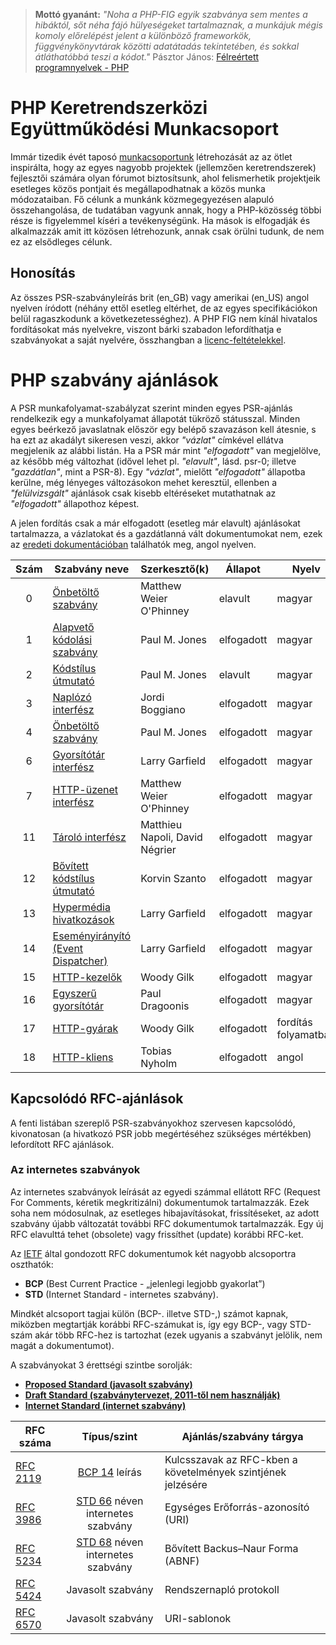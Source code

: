 > **Mottó gyanánt:** *"Noha a PHP-FIG egyik szabványa sem mentes a hibáktól, sőt néha fájó hülyeségeket tartalmaznak, a munkájuk mégis komoly előrelépést jelent a különböző frameworkök, függvénykönyvtárak közötti adatátadás tekintetében, és sokkal átláthatóbbá teszi a kódot."* Pásztor János: [Félreértett programnyelvek - PHP](https://www.refaktor.hu/felreertett-programnyelvek-php/)


PHP Keretrendszerközi Együttműködési Munkacsoport
================================================

Immár tizedik évét taposó [munkacsoportunk](personnel.md) létrehozását az az ötlet inspirálta, hogy az egyes nagyobb projektek (jellemzően keretrendszerek) fejlesztői számára olyan fórumot biztosítsunk, ahol felismerhetik projektjeik esetleges közös pontjait és megállapodhatnak a közös munka módozataiban. Fő célunk a munkánk közmegegyezésen alapuló összehangolása, de tudatában vagyunk annak, hogy a PHP-közösség többi része is figyelemmel kíséri a tevékenységünk. Ha mások is elfogadják és alkalmazzák amit itt közösen létrehozunk, annak csak örülni tudunk, de nem ez az elsődleges célunk.

Honosítás
---------

Az összes PSR-szabványleírás brit (en_GB) vagy amerikai (en_US) angol nyelven íródott (néhány ettől esetleg eltérhet, de az egyes specifikációkon belül ragaszkodunk a következetességhez). A PHP FIG nem kínál hivatalos fordításokat más nyelvekre, viszont bárki szabadon lefordíthatja e szabványokat a saját nyelvére, összhangban a [licenc-feltételekkel](LICENSE.md).


# PHP szabvány ajánlások

A PSR munkafolyamat-szabályzat szerint minden egyes PSR-ajánlás rendelkezik egy a munkafolyamat állapotát tükröző státusszal. Minden egyes beérkező javaslatnak először egy belépő szavazáson kell átesnie, s ha ezt az akadályt sikeresen veszi, akkor *"vázlat"* címkével ellátva megjelenik az alábbi listán. Ha a PSR már mint  *"elfogadott"* van megjelölve, az később még változhat (idővel lehet pl. *"elavult"*, lásd. psr-0; illetve *"gazdátlan"*, mint a PSR-8). Egy *"vázlat"*, mielőtt *"elfogadott"* állapotba kerülne, még lényeges változásokon mehet keresztül, ellenben a *"felülvizsgált"* ajánlások csak kisebb eltéréseket mutathatnak az *"elfogadott"* állapothoz képest.

A jelen fordítás csak a már elfogadott (esetleg már elavult) ajánlásokat tartalmazza, a vázlatokat és a gazdátlanná vált dokumentumokat nem, ezek az [eredeti dokumentációban](https://github.com/php-fig/fig-standards) találhatók meg, angol nyelven.


| Szám | Szabvány neve                       | Szerkesztő(k)                  | Állapot      | Nyelv  |
|:---:|--------------------------------------|--------------------------------|--------------|--------|
| 0   | [Önbetöltő szabvány][psr0]           | Matthew Weier O'Phinney        | elavult      | magyar |
| 1   | [Alapvető kódolási szabvány][psr1]   | Paul M. Jones                  | elfogadott   | magyar |
| 2   | [Kódstílus útmutató][psr2]           | Paul M. Jones                  | elavult      | magyar |
| 3   | [Naplózó interfész][psr3]            | Jordi Boggiano                 | elfogadott   | magyar |
| 4   | [Önbetöltő szabvány][psr4]           | Paul M. Jones                  | elfogadott   | magyar |
| 6   | [Gyorsítótár interfész][psr6]        | Larry Garfield                 | elfogadott   | magyar |
| 7   | [HTTP-üzenet interfész][psr7]        | Matthew Weier O'Phinney        | elfogadott   | magyar |
| 11  | [Tároló interfész][psr11]            | Matthieu Napoli, David Négrier | elfogadott   | magyar |
| 12  | [Bővített kódstílus útmutató][psr12] | Korvin Szanto                  | elfogadott   | magyar |
| 13  | [Hypermédia hivatkozások][psr13]     | Larry Garfield                 | elfogadott   | magyar |
| 14  | [Eseményirányító (Event Dispatcher)][psr14] | Larry Garfield          | elfogadott   | magyar |
| 15  | [HTTP-kezelők][psr15]                | Woody Gilk                     | elfogadott   | magyar |
| 16  | [Egyszerű gyorsítótár][psr16]        | Paul Dragoonis                 | elfogadott   | magyar |
| 17  | [HTTP-gyárak][psr17]                 | Woody Gilk                     | elfogadott   | fordítás folyamatban |
| 18  | [HTTP-kliens][psr18]                 | Tobias Nyholm                  | elfogadott   | angol |


[psr0]: accepted/PSR-0.md
[psr1]: accepted/PSR-1-basic-coding-standard.md
[psr2]: accepted/PSR-2-coding-style-guide.md
[psr3]: accepted/PSR-3-logger-interface.md
[psr4]: accepted/PSR-4-autoloader.md
[psr6]: accepted/PSR-6-cache.md
[psr7]: accepted/PSR-7-http-message.md
[psr11]: accepted/PSR-11-container.md
[psr12]: accepted/PSR-12-extended-coding-style-guide.md
[psr13]: accepted/PSR-13-links.md
[psr14]: accepted/PSR-14-event-dispatcher.md
[psr15]: accepted/PSR-15-request-handlers.md
[psr16]: accepted/PSR-16-simple-cache.md
[psr17]: accepted/PSR-17-http-factory.md
[psr18]: accepted/PSR-18-http-client.md


## Kapcsolódó RFC-ajánlások

A fenti listában szereplő PSR-szabványokhoz szervesen kapcsolódó, kivonatosan
(a hivatkozó PSR jobb megértéséhez szükséges mértékben) lefordított RFC ajánlások.

### Az internetes szabványok

Az internetes szabványok leírását az egyedi számmal ellátott RFC (Request For Comments,
kéretik megkritizálni) dokumentumok tartalmazzák. Ezek soha nem módosulnak, az esetleges
hibajavításokat, frissítéseket, az adott szabvány újabb változatát további RFC
dokumentumok tartalmazzák. Egy új RFC elavulttá tehet (obsolete) vagy frissíthet
(update) korábbi RFC-ket.

Az [IETF](https://hu.wikipedia.org/wiki/IETF) által gondozott RFC dokumentumok két
nagyobb alcsoportra oszthatók:
* **BCP** (Best Current Practice - „jelenlegi legjobb gyakorlat”)
* **STD** (Internet Standard - internetes szabvány).

Mindkét alcsoport tagjai külön (BCP-. illetve STD-,) számot kapnak, miközben megtartják
korábbi RFC-számukat is, így egy BCP-, vagy STD-szám akár több RFC-hez is tartozhat
(ezek ugyanis a szabványt jelölik, nem magát a dokumentumot).

A szabványokat 3 érettségi szintbe sorolják:
* **[Proposed Standard (javasolt szabvány)](https://www.rfc-editor.org/standards#PS)**
* **[Draft Standard (szabványtervezet, 2011-től nem használják)](https://www.rfc-editor.org/standards#DS)**
* **[Internet Standard (internet szabvány)](https://www.rfc-editor.org/standards#IS)**


|   RFC száma                      | Típus/szint |      Ajánlás/szabvány tárgya  |
|----------------------------------|:---------------------:|-------------------------------|
| [RFC 2119](related-rfcs/2119.md) | [BCP 14](https://www.rfc-editor.org/info/bcp14) leírás | Kulcsszavak az RFC-kben a követelmények szintjének jelzésére |
| [RFC 3986](related-rfcs/3986.md) | [STD 66](https://www.rfc-editor.org/info/std66) néven internetes szabvány | Egységes Erőforrás-azonosító (URI) |
| [RFC 5234](related-rfcs/5234.md) | [STD 68](https://www.rfc-editor.org/info/std68) néven internetes szabvány | Bővített Backus–Naur Forma (ABNF) |
| [RFC 5424](related-rfcs/5424.md) | Javasolt szabvány | Rendszernapló protokoll |
| [RFC 6570](related-rfcs/6570.md) | Javasolt szabvány | URI-sablonok |






